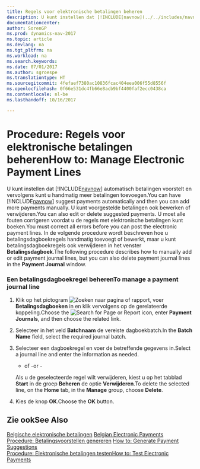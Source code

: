 ```yaml
---
title: Regels voor elektronische betalingen beheren
description: U kunt instellen dat [!INCLUDE[navnow](../../includes/navnow_md.md)] automatisch betalingen voorstelt en vervolgens kunt u handmatig meer betalingen toevoegen. U kunt voorgestelde betalingen ook bewerken of verwijderen. U moet alle fouten corrigeren voordat u de regels met elektronische betalingen kunt boeken. In de volgende procedure wordt beschreven hoe u betalingsdagboekregels handmatig toevoegt of bewerkt, maar u kunt betalingsdagboekregels ook verwijderen in het venster **Betalingsdagboek**.
documentationcenter: 
author: SorenGP
ms.prod: dynamics-nav-2017
ms.topic: article
ms.devlang: na
ms.tgt_pltfrm: na
ms.workload: na
ms.search.keywords: 
ms.date: 07/01/2017
ms.author: sgroespe
ms.translationtype: HT
ms.sourcegitcommit: 4fefaef7380ac10836fcac404eea006f55d8556f
ms.openlocfilehash: 0f66e531dc4fb66e8acb9bf4400faf2ecc0438ca
ms.contentlocale: nl-be
ms.lasthandoff: 10/16/2017

---
```

# <a name="how-to-manage-electronic-payment-lines"></a><span data-ttu-id="0e528-106">Procedure: Regels voor elektronische betalingen beheren</span><span class="sxs-lookup"><span data-stu-id="0e528-106">How to: Manage Electronic Payment Lines</span></span>
<span data-ttu-id="0e528-107">U kunt instellen dat [!INCLUDE[navnow](../../includes/navnow_md.md)] automatisch betalingen voorstelt en vervolgens kunt u handmatig meer betalingen toevoegen.</span><span class="sxs-lookup"><span data-stu-id="0e528-107">You can have [!INCLUDE[navnow](../../includes/navnow_md.md)] suggest payments automatically and then you can add more payments manually.</span></span> <span data-ttu-id="0e528-108">U kunt voorgestelde betalingen ook bewerken of verwijderen.</span><span class="sxs-lookup"><span data-stu-id="0e528-108">You can also edit or delete suggested payments.</span></span> <span data-ttu-id="0e528-109">U moet alle fouten corrigeren voordat u de regels met elektronische betalingen kunt boeken.</span><span class="sxs-lookup"><span data-stu-id="0e528-109">You must correct all errors before you can post the electronic payment lines.</span></span> <span data-ttu-id="0e528-110">In de volgende procedure wordt beschreven hoe u betalingsdagboekregels handmatig toevoegt of bewerkt, maar u kunt betalingsdagboekregels ook verwijderen in het venster **Betalingsdagboek**.</span><span class="sxs-lookup"><span data-stu-id="0e528-110">The following procedure describes how to manually add or edit payment journal lines, but you can also delete payment journal lines in the **Payment Journal** window.</span></span>  
  
### <a name="to-manage-a-payment-journal-line"></a><span data-ttu-id="0e528-111">Een betalingsdagboekregel beheren</span><span class="sxs-lookup"><span data-stu-id="0e528-111">To manage a payment journal line</span></span>  
  
1.  <span data-ttu-id="0e528-112">Klik op het pictogram ![Zoeken naar pagina of rapport](media/ui-search/search_small.png "pictogram Zoeken naar pagina of rapport"), voer **Betalingsdagboeken** in en klik vervolgens op de gerelateerde koppeling.</span><span class="sxs-lookup"><span data-stu-id="0e528-112">Choose the ![Search for Page or Report](media/ui-search/search_small.png "Search for Page or Report icon") icon, enter **Payment Journals**, and then choose the related link.</span></span>  
  
2.  <span data-ttu-id="0e528-113">Selecteer in het veld **Batchnaam** de vereiste dagboekbatch.</span><span class="sxs-lookup"><span data-stu-id="0e528-113">In the **Batch Name** field, select the required journal batch.</span></span>  
  
3.  <span data-ttu-id="0e528-114">Selecteer een dagboekregel en voer de betreffende gegevens in.</span><span class="sxs-lookup"><span data-stu-id="0e528-114">Select a journal line and enter the information as needed.</span></span>  
  
     - <span data-ttu-id="0e528-115">of -</span><span class="sxs-lookup"><span data-stu-id="0e528-115">or -</span></span>  
  
     <span data-ttu-id="0e528-116">Als u de geselecteerde regel wilt verwijderen, kiest u op het tabblad **Start** in de groep **Beheren** de optie **Verwijderen**.</span><span class="sxs-lookup"><span data-stu-id="0e528-116">To delete the selected line, on the **Home** tab, in the **Manage** group, choose **Delete**.</span></span>  
  
4.  <span data-ttu-id="0e528-117">Kies de knop **OK**.</span><span class="sxs-lookup"><span data-stu-id="0e528-117">Choose the **OK** button.</span></span>  
  
## <a name="see-also"></a><span data-ttu-id="0e528-118">Zie ook</span><span class="sxs-lookup"><span data-stu-id="0e528-118">See Also</span></span>  
 <span data-ttu-id="0e528-119">[Belgische elektronische betalingen](belgian-electronic-payments.md) </span><span class="sxs-lookup"><span data-stu-id="0e528-119">[Belgian Electronic Payments](belgian-electronic-payments.md) </span></span>  
 <span data-ttu-id="0e528-120">[Procedure: Betalingsvoorstellen genereren](how-to-generate-payment-suggestions.md) </span><span class="sxs-lookup"><span data-stu-id="0e528-120">[How to: Generate Payment Suggestions](how-to-generate-payment-suggestions.md) </span></span>  
 [<span data-ttu-id="0e528-121">Procedure: Elektronische betalingen testen</span><span class="sxs-lookup"><span data-stu-id="0e528-121">How to: Test Electronic Payments</span></span>](how-to-test-electronic-payments.md)

